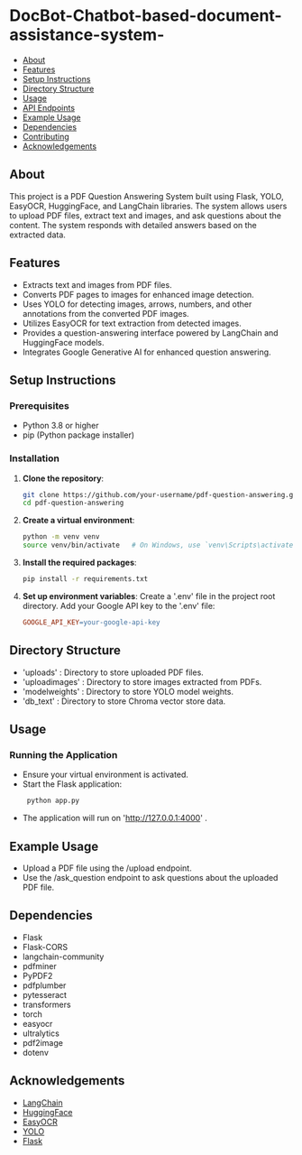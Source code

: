 # DocBot-Chatbot-based-document-assistance-system-

- [About](#about)
- [Features](#features)
- [Setup Instructions](#setup-instructions)
- [Directory Structure](#directory-structure)
- [Usage](#usage)
- [API Endpoints](#api-endpoints)
- [Example Usage](#example-usage)
- [Dependencies](#dependencies)
- [Contributing](#contributing)
- [Acknowledgements](#acknowledgements)

## About
This project is a PDF Question Answering System built using Flask, YOLO, EasyOCR, HuggingFace, and LangChain libraries. The system allows users to upload PDF files, extract text and images, and ask questions about the content. The system responds with detailed answers based on the extracted data.

## Features
- Extracts text and images from PDF files.
- Converts PDF pages to images for enhanced image detection.
- Uses YOLO for detecting images, arrows, numbers, and other annotations from the converted PDF images.
- Utilizes EasyOCR for text extraction from detected images.
- Provides a question-answering interface powered by LangChain and HuggingFace models.
- Integrates Google Generative AI for enhanced question answering.

## Setup Instructions

### Prerequisites
- Python 3.8 or higher
- pip (Python package installer)

### Installation
1. **Clone the repository**:
   ```bash
   git clone https://github.com/your-username/pdf-question-answering.git
   cd pdf-question-answering

2. **Create a virtual environment**:
   ```bash
   python -m venv venv
   source venv/bin/activate   # On Windows, use `venv\Scripts\activate`

3. **Install the required packages**:
   ```bash
   pip install -r requirements.txt

4. **Set up environment variables**:
   Create a '.env' file in the project root directory.
   Add your Google API key to the '.env' file:
   ```makefile
   GOOGLE_API_KEY=your-google-api-key

## Directory Structure
- 'uploads' : Directory to store uploaded PDF files.
- 'uploadimages' : Directory to store images extracted from PDFs.
- 'modelweights' : Directory to store YOLO model weights.
- 'db_text' : Directory to store Chroma vector store data.

## Usage

### Running the Application

- Ensure your virtual environment is activated.
- Start the Flask application:
  ```bash
   python app.py
- The application will run on 'http://127.0.0.1:4000' .

## Example Usage

- Upload a PDF file using the /upload endpoint.
- Use the /ask_question endpoint to ask questions about the uploaded PDF file.

## Dependencies

- Flask
- Flask-CORS
- langchain-community
- pdfminer
- PyPDF2
- pdfplumber
- pytesseract
- transformers
- torch
- easyocr
- ultralytics
- pdf2image
- dotenv

## Acknowledgements

- [LangChain](https://github.com/langchain-ai/langchain)
- [HuggingFace](https://huggingface.co)
- [EasyOCR](https://github.com/JaidedAI/EasyOCR)
- [YOLO](https://github.com/ultralytics/ultralytics)
- [Flask](https://github.com/pallets/flask)


